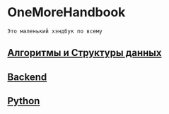 # OneMoreHandbook
`Это маленький хэндбук по всему`

## [Алгоритмы и Структуры данных](https://github.com/Flict-dev/Algorithms/tree/master/algs_and_ds)

## [Backend](https://github.com/Flict-dev/Algorithms/tree/master/backend)

## [Python](https://github.com/Flict-dev/Algorithms/tree/master/python)
